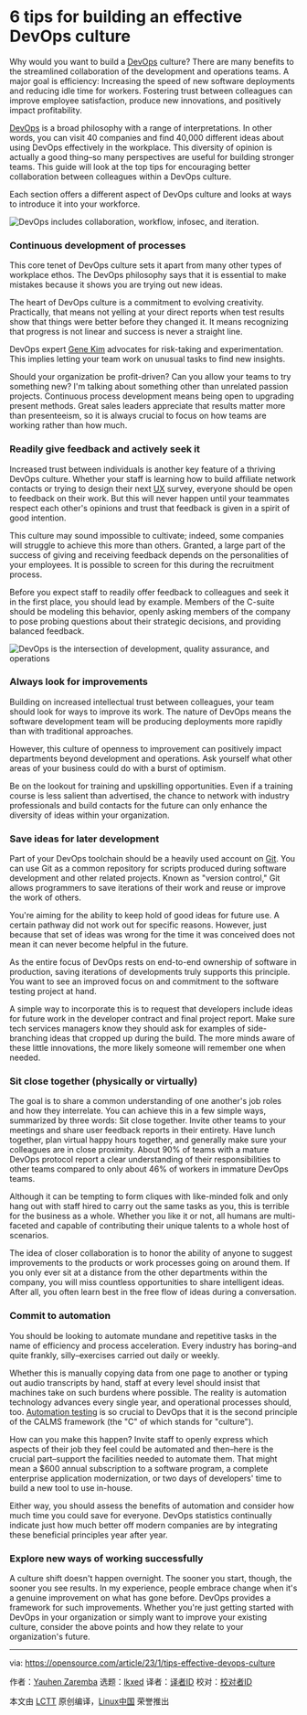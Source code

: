 [#]: subject: "6 tips for building an effective DevOps culture"
[#]: via: "https://opensource.com/article/23/1/tips-effective-devops-culture"
[#]: author: "Yauhen Zaremba https://opensource.com/users/yauhen-zaremba"
[#]: collector: "lkxed"
[#]: translator: "lxbwolf"
[#]: reviewer: " "
[#]: publisher: " "
[#]: url: " "

6 tips for building an effective DevOps culture
======

Why would you want to build a [DevOps][1] culture? There are many benefits to the streamlined collaboration of the development and operations teams. A major goal is efficiency: Increasing the speed of new software deployments and reducing idle time for workers. Fostering trust between colleagues can improve employee satisfaction, produce new innovations, and positively impact profitability.

[DevOps][2] is a broad philosophy with a range of interpretations. In other words, you can visit 40 companies and find 40,000 different ideas about using DevOps effectively in the workplace. This diversity of opinion is actually a good thing–so many perspectives are useful for building stronger teams. This guide will look at the top tips for encouraging better collaboration between colleagues within a DevOps culture.

Each section offers a different aspect of DevOps culture and looks at ways to introduce it into your workforce.

![DevOps includes collaboration, workflow, infosec, and iteration.][3]

### Continuous development of processes

This core tenet of DevOps culture sets it apart from many other types of workplace ethos. The DevOps philosophy says that it is essential to make mistakes because it shows you are trying out new ideas.

The heart of DevOps culture is a commitment to evolving creativity. Practically, that means not yelling at your direct reports when test results show that things were better before they changed it. It means recognizing that progress is not linear and success is never a straight line.

DevOps expert [Gene Kim][4] advocates for risk-taking and experimentation. This implies letting your team work on unusual tasks to find new insights.

Should your organization be profit-driven? Can you allow your teams to try something new? I'm talking about something other than unrelated passion projects. Continuous process development means being open to upgrading present methods. Great sales leaders appreciate that results matter more than presenteeism, so it is always crucial to focus on how teams are working rather than how much.

### Readily give feedback and actively seek it

Increased trust between individuals is another key feature of a thriving DevOps culture. Whether your staff is learning how to build affiliate network contacts or trying to design their next [UX][5] survey, everyone should be open to feedback on their work. But this will never happen until your teammates respect each other's opinions and trust that feedback is given in a spirit of good intention.

This culture may sound impossible to cultivate; indeed, some companies will struggle to achieve this more than others. Granted, a large part of the success of giving and receiving feedback depends on the personalities of your employees. It is possible to screen for this during the recruitment process.

Before you expect staff to readily offer feedback to colleagues and seek it in the first place, you should lead by example. Members of the C-suite should be modeling this behavior, openly asking members of the company to pose probing questions about their strategic decisions, and providing balanced feedback.

![DevOps is the intersection of development, quality assurance, and operations][6]

### Always look for improvements

Building on increased intellectual trust between colleagues, your team should look for ways to improve its work. The nature of DevOps means the software development team will be producing deployments more rapidly than with traditional approaches.

However, this culture of openness to improvement can positively impact departments beyond development and operations. Ask yourself what other areas of your business could do with a burst of optimism.

Be on the lookout for training and upskilling opportunities. Even if a training course is less salient than advertised, the chance to network with industry professionals and build contacts for the future can only enhance the diversity of ideas within your organization.

### Save ideas for later development

Part of your DevOps toolchain should be a heavily used account on [Git][7]. You can use Git as a common repository for scripts produced during software development and other related projects. Known as "version control," Git allows programmers to save iterations of their work and reuse or improve the work of others.

You're aiming for the ability to keep hold of good ideas for future use. A certain pathway did not work out for specific reasons. However, just because that set of ideas was wrong for the time it was conceived does not mean it can never become helpful in the future.

As the entire focus of DevOps rests on end-to-end ownership of software in production, saving iterations of developments truly supports this principle. You want to see an improved focus on and commitment to the software testing project at hand.

A simple way to incorporate this is to request that developers include ideas for future work in the developer contract and final project report. Make sure tech services managers know they should ask for examples of side-branching ideas that cropped up during the build. The more minds aware of these little innovations, the more likely someone will remember one when needed.

### Sit close together (physically or virtually)

The goal is to share a common understanding of one another's job roles and how they interrelate. You can achieve this in a few simple ways, summarized by three words: Sit close together. Invite other teams to your meetings and share user feedback reports in their entirety. Have lunch together, plan virtual happy hours together, and generally make sure your colleagues are in close proximity. About 90% of teams with a mature DevOps protocol report a clear understanding of their responsibilities to other teams compared to only about 46% of workers in immature DevOps teams.

Although it can be tempting to form cliques with like-minded folk and only hang out with staff hired to carry out the same tasks as you, this is terrible for the business as a whole. Whether you like it or not, all humans are multi-faceted and capable of contributing their unique talents to a whole host of scenarios.

The idea of closer collaboration is to honor the ability of anyone to suggest improvements to the products or work processes going on around them. If you only ever sit at a distance from the other departments within the company, you will miss countless opportunities to share intelligent ideas. After all, you often learn best in the free flow of ideas during a conversation.

### Commit to automation

You should be looking to automate mundane and repetitive tasks in the name of efficiency and process acceleration. Every industry has boring–and quite frankly, silly–exercises carried out daily or weekly.

Whether this is manually copying data from one page to another or typing out audio transcripts by hand, staff at every level should insist that machines take on such burdens where possible. The reality is automation technology advances every single year, and operational processes should, too. [Automation testing][8] is so crucial to DevOps that it is the second principle of the CALMS framework (the "C" of which stands for "culture").

How can you make this happen? Invite staff to openly express which aspects of their job they feel could be automated and then–here is the crucial part–support the facilities needed to automate them. That might mean a $600 annual subscription to a software program, a complete enterprise application modernization, or two days of developers' time to build a new tool to use in-house.

Either way, you should assess the benefits of automation and consider how much time you could save for everyone. DevOps statistics continually indicate just how much better off modern companies are by integrating these beneficial principles year after year.

### Explore new ways of working successfully

A culture shift doesn't happen overnight. The sooner you start, though, the sooner you see results. In my experience, people embrace change when it's a genuine improvement on what has gone before. DevOps provides a framework for such improvements. Whether you're just getting started with DevOps in your organization or simply want to improve your existing culture, consider the above points and how they relate to your organization's future.

--------------------------------------------------------------------------------

via: https://opensource.com/article/23/1/tips-effective-devops-culture

作者：[Yauhen Zaremba][a]
选题：[lkxed][b]
译者：[译者ID](https://github.com/译者ID)
校对：[校对者ID](https://github.com/校对者ID)

本文由 [LCTT](https://github.com/LCTT/TranslateProject) 原创编译，[Linux中国](https://linux.cn/) 荣誉推出

[a]: https://opensource.com/users/yauhen-zaremba
[b]: https://github.com/lkxed
[1]: https://opensource.com/resources/devops
[2]: https://opensource.com/article/22/2/devops-documentation-maturity
[3]: https://opensource.com/sites/default/files/2022-12/devop.png
[4]: https://enterprisersproject.com/user/gene-kim
[5]: https://opensource.com/article/22/7/awesome-ux-cli-application
[6]: https://opensource.com/sites/default/files/2022-12/devop-venn.png
[7]: https://opensource.com/article/22/11/git-concepts
[8]: https://opensource.com/article/20/7/open-source-test-automation-frameworks
